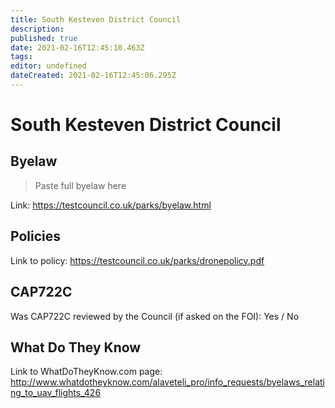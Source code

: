 ```yaml
---
title: South Kesteven District Council
description: 
published: true
date: 2021-02-16T12:45:10.463Z
tags: 
editor: undefined
dateCreated: 2021-02-16T12:45:06.295Z
---
```


# South Kesteven District Council


## Byelaw
> Paste full byelaw here

Link:
https://testcouncil.co.uk/parks/byelaw.html

## Policies
Link to policy:
https://testcouncil.co.uk/parks/dronepolicy.pdf

## CAP722C

Was CAP722C reviewed by the Council (if asked on the FOI): Yes / No

## What Do They Know

Link to WhatDoTheyKnow.com page:
http://www.whatdotheyknow.com/alaveteli_pro/info_requests/byelaws_relating_to_uav_flights_426

